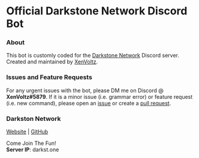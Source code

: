 # Official Darkstone Network Discord Bot
### About
This bot is customly coded for the [Darkstone Network](http://darkst.one/) Discord server.<br>
Created and maintained by [XenVoltz](https://github.com/XenVoltz).

### Issues and Feature Requests
For any urgent issues with the bot, please DM me on Discord @ **XenVoltz#5879**. If it is a minor issue (i.e. grammar error) or feature request (i.e. new command), please open an [issue](https://github.com/darkstne/darkstnebot/issues/new) or create a [pull request](https://github.com/darkstne/darkstnebot/compare).

### Darkston Network
[Website](https://darkst.one/) | [GitHub](https://github.com/darkstne)
<!-- | [Forum](https://forum.totalfreedom.me/)  | [YouTube](https://www.youtube.com/channel/UCmfrM8awKM0SEl2v5XlTBhA) -->

Come Join The Fun! <br>
**Server IP**: darkst.one
